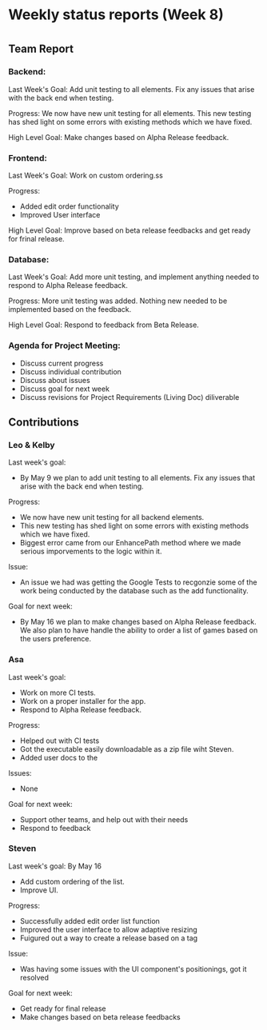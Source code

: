 # Weekly status reports (Week 8)
#
## Team Report
### Backend:
Last Week's Goal: Add unit testing to all elements. Fix any issues that arise with the back end when testing.

Progress: We now have new unit testing for all elements. This new testing has shed light on some errors with existing methods which we have fixed.

High Level Goal: Make changes based on Alpha Release feedback.

### Frontend:
Last Week's Goal: Work on custom ordering.ss

Progress:
- Added edit order functionality
- Improved User interface 

High Level Goal: Improve based on beta release feedbacks and get ready for frinal release.

### Database:
Last Week's Goal: Add more unit testing, and implement anything needed to respond to Alpha Release feedback.

Progress: More unit testing was added. Nothing new needed to be implemented based on the feedback.

High Level Goal: Respond to feedback from Beta Release.

### Agenda for Project Meeting:
- Discuss current progress
- Discuss individual contribution
- Discuss about issues
- Discuss goal for next week
- Discuss revisions for Project Requirements (Living Doc) diliverable

## Contributions
### Leo & Kelby
Last week's goal:
- By May 9 we plan to add unit testing to all elements. Fix any issues that arise with the back end when testing.

Progress:
- We now have new unit testing for all backend elements. 
- This new testing has shed light on some errors with existing methods which we have fixed.
- Biggest error came from our EnhancePath method where we made serious imporvements to the logic within it.

Issue:
- An issue we had was getting the Google Tests to recgonzie some of the work being conducted by the database such as the add functionality. 

Goal for next week:
- By May 16 we plan to make changes based on Alpha Release feedback. We also plan to have handle the ability to order a list of games based on the users preference.

### Asa
Last week's goal:
- Work on more CI tests.
- Work on a proper installer for the app.
- Respond to Alpha Release feedback.

Progress:
- Helped out with CI tests
- Got the executable easily downloadable as a zip file wiht Steven.
- Added user docs to the 

Issues:
- None

Goal for next week:
- Support other teams, and help out with their needs
- Respond to feedback

### Steven
Last week's goal: By May 16
- Add custom ordering of the list.
- Improve UI.

Progress:
- Successfully added edit order list function
- Improved the user interface to allow adaptive resizing
- Fuigured out a way to create a release based on a tag

Issue:
- Was having some issues with the UI component's positionings, got it resolved

Goal for next week: 
- Get ready for final release
- Make changes based on beta release feedbacks
